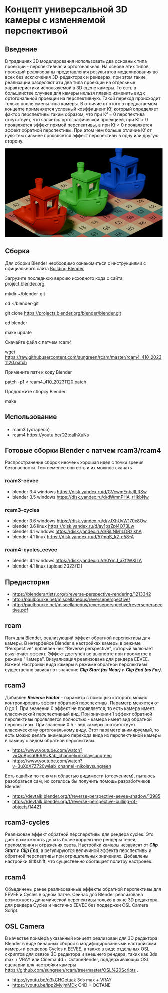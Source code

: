 # Концепт универсальной 3D камеры с изменяемой перспективой
## Введение
  В традициях 3D моделирования использовать два основных типа проекции - перспективная и ортогональная. На основе этих типов проекций реализованы представления результатов моделирования во всех без исключения 3D-редакторах и рендерах, при этом такие реализации разделяют эти два типа проекций на отдельные характеристики используемой в 3D сцене камеры. То есть в большинстве случаев для камеры нельзя плавно изменить вид с ортогональной проекции на перспективную. Такой переход происходит только после смены типа камеры.
  В отличие от этого в предлагаемом концепте применяется условный коэффициент Kf, который определяет фактор перспективы таким образом, что при Kf = 0 перспектива отсутствует, что является ортографической проекцией, при Kf > 0 проявляется эффект прямой перспективы, а при Kf < 0 проявляется эффект обратной перспективы. При этом чем больше отличие Kf от нуля тем сильнее проявляется эффект перспективы в одну или другую сторону.
  
![Демонстрация камеры с динамической перспективой](https://github.com/sungreen/rcam/blob/master/Demo/dynamic_perspective.gif)

## Сборка
Для сборки Blender необходимо ознакомиться с инструкциями с официального сайта [Building Blender](https://wiki.blender.org/wiki/Building_Blender)

Загрузите последнюю версию исходного кода с сайта project.blender.org.

mkdir ~/blender-git

cd ~/blender-git

git clone https://projects.blender.org/blender/blender.git

cd blender

make update

Скачайте файл с патчем rcam4

wget https://raw.githubusercontent.com/sungreen/rcam/master/rcam4_410_20231120.patch

Примените патч к коду Blender

patch -p1 < rcam4_410_20231120.patch

Продолжите сборку Blender

make

## Использование
* rcam3 (устарело)
* rcam4 https://youtu.be/Q2toaIhXuNs

## Готовые сборки Blender с патчем rcam3/rcam4

Распространение сборок неочень хорошая идея с точки зрения безопасности. Тем неменее они есть и их можнос скачать
### rcam3-eevee
* blender 3.4 windows https://disk.yandex.ru/d/CVcwmEnbJILRSw
* blender 3.5 windows https://disk.yandex.ru/d/dWmnPHA_rHkbNw

### rcam3-cycles
* blender 3.6 windows https://disk.yandex.ru/d/vJXhUvW170x8Ow
* blender 3.6 linux https://disk.yandex.ru/d/av1psZpl4O73Lw 
* blender 4.1 windows https://disk.yandex.ru/d/RiLNM1LDRzikhA
* blender 4.1 linux https://disk.yandex.ru/d/57mqS_k2-e58-A

### rcam4-cycles_eevee
* blender 4.1 windows https://disk.yandex.ru/d/0YmJ_aZftWXIzA
* blender 4.1 linux (upload 2023/12)

## Предистория
* https://blenderartists.org/t/reverse-perspective-rendering/1213342
* http://paulbourke.net/miscellaneous/reverseperspective/
* http://paulbourke.net/miscellaneous/reverseperspective/reverseperspective.pdf

## rcam
Патч для Blender, реализующий эффект обратной перспективы для камеры.
В интерфейсе Blender в настройках камеры в режиме "Perspective" добавлен чек "Reverse perspective", который включает выключает эффект.
Эффект доступен во вьюпорте при просмотре в режиме "Камера".
Визуализация реализована для рендера EEVEE.
Важно! Настройки вида камеры в режиме обратной перспективы существенно зависят от значение ***Clip Start (as Near)*** и ***Clip End (as Far)***.

## rcam3
Добавлен ***Reverse Factor*** - параметр с помощью которого можно контролировать эффект обратной перспективы. Параметр меняется от 0 до 1. При значении 0 эффект не проявляется, то есть камера имеет классический перспективный вид. При значении 1 эффект обратной перспективы проявляется полностью - камера имеет вид обратной перспективы. При значении 0.5 - вид камеры соответствует классическому ортогональному виду.
Этот параметр анимируемый, то есть можно делать анимацию перехода вида из перспективной камеры в камеру с видом обратной перспективы.
* https://www.youtube.com/watch?v=QoBpsq06RAU&ab_channel=nikolaysungreen
* https://www.youtube.com/watch?v=3uXdX7Z720w&ab_channel=nikolaysungreen

Есть ошибки по теням и областью видимости (отсечением), пытаюсь разобраться сам, но хотелось бы получить помощь разработчиков Blender
* https://devtalk.blender.org/t/reverse-perspective-eevee-shadow/13985
* https://devtalk.blender.org/t/reverse-perspective-culling-of-objects/14421

## rcam3-cycles
Реализован эффект обратной персперктивы для рендера cycles. Это дает возможность делать более корректные рендеры теней, преломления и отражения света. Настройки камеры независят от ***Clip Start*** и ***Clip End***, а регулируются величиной эффекта перспективы и обратной перспективы при отрицательных значениях. Добавлены настройки tilt&shift, что существенно обогащает политру настроеек.

## rcam4
Объединены ранее реализованные эффекты обратной перспективы для EEVEE и Cycles в одном патче. Сейчас для Blender реализована возможность динамической перспективы только в окне 3D редактора, для рендера Cycles и частично EEVEE без поддержки OSL Camera Script.

## OSL Camera
В качестве примера указанный концепт реализован для 3D редактора Blender в виде бинарных сборок с модифицированными настройками камеры и рендеров Cycles и EEVEE, а также в виде отдельных OSL скриптов для связок 3D редактора и внешнего рендера, таких как 3ds max + VRAY или Cinema 4d + OctaneRender, поддерживающих OSL сценарии для настройки камеры https://github.com/sungreen/rcam/tree/master/OSL%20Scripts .

* https://youtu.be/q3kCHOetuak  3ds max + VRAY
* https://youtu.be/lpp2MyjmMDk  C4D + OCTANE
